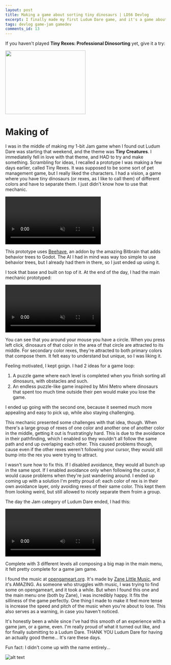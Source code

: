 ```yaml
---
layout: post
title: Making a game about sorting tiny dinosaurs | LD56 Devlog
excerpt: I finally made my first Ludum Dare game, and it's a game about professional dinosorting.
tags: devlog game-jam gamedev
comments_id: 13
---
```


If you haven't played **Tiny Rexes: Professional Dinosorting** yet, give it a try:

<div class="game-thumb">
    <a class="game-link" href="https://benjatk.itch.io/tiny-rexes" target="_blank"><img height="200" width="252" src="../assets/images/2024-10-08-ludum-dare-56/cover.png"></a>
</div>

# Making of

I was in the middle of making my 1-bit Jam game when I found out Ludum Dare was starting that weekend, and the theme was **Tiny Creatures**. I immediatelly fell in love with that theme, and HAD to try and make something. Scrambling for ideas, I recalled a prototype I was making a few days earlier, called Tiny Rexes. It was supposed to be some sort of pet management game, but I really liked the characters. I had a vision, a game where you have tiny dinosaurs (or rexes, as I like to call them) of different colors and have to separate them. I just didn't know how to use that mechanic.

<video muted autoplay loop src="../assets/images/2024-10-08-ludum-dare-56/original.mp4" title="Title"></video>

This prototype uses [Beehave](https://github.com/bitbrain/beehave), an addon by the amazing Bitbrain that adds behavior trees to Godot. The AI I had in mind was way too simple to use behavior trees, but I already had them in there, so I just ended up using it.

I took that base and built on top of it. At the end of the day, I had the main mechanic prototyped: 

<video muted autoplay loop src="../assets/images/2024-10-08-ludum-dare-56/prototype.mp4" title="Title"></video>

You can see that you around your mouse you have a circle. When you press left click, dinosaurs of that color in the area of that circle are attracted to its middle. For secondary color rexes, they're attracted to both primary colors that compose them. It felt easy to understand but unique, so I was liking it.

Feeling motivated, I kept goign. I had 2 ideas for a game loop:
1. A puzzle game where each level is completed when you finish sorting all dinosaurs, with obstacles and such.
2. An endless puzzle-like game inspired by Mini Metro where dinosaurs that spent too much time outside their pen would make you lose the game.

I ended up going with the second one, because it seemed much more appealing and easy to pick up, while also staying challenging.

This mechanic presented some challenges with that idea, though. When there's a large group of rexes of one color and another one of another color in the middle, getting it out is frustratingly hard. This is due to the avoidance in their pathfinding, which I enabled so they wouldn't all follow the same path and end up overlaping each other. This caused problems though, cause even if the other rexes weren't following your cursor, they would still bump into the rex you were trying to attract. 

I wasn't sure how to fix this. If I disabled avoidance, they would all bunch up in the same spot. If I enabled avoidance only when following the cursor, it would cause problems when they're just wandering around. I ended up coming up with a solution I'm pretty proud of: each color of rex is in their own avoidance layer, only avoiding rexes of their same color. This kept them from looking weird, but still allowed to nicely separate them froim a group.

The day the Jam category of Ludum Dare ended, I had this:

<video controls src="../assets/images/2024-10-08-ludum-dare-56/final-gameplay.mp4" title="Title"></video>

Complete with 3 different levels all composing a big map in the main menu, it felt pretty complete for a game jam game. 

I found the music at [opengameart.org](https://opengameart.org). It's made by [Zane Little Music](https://opengameart.org/users/zane-little-music?page=4), and it's AMAZING. As someone who struggles with music, I was trying to find some on opengameart, and it took a while. But when I found this one and the main menu one (both by Zane), I was incredibly happy. It fits the silliness of the game perfectly. One thing I made to make it feel more tense is increase the speed and pitch of the music when you're about to lose. This also serves as a warning, in case you haven't noticed.

It's honestly been a while since I've had this smooth of an experience with a game jam, or a game, even. I'm really proud of what it turned out like, and for finally submitting to a Ludum Dare. THANK YOU Ludum Dare for having an actually good theme... It's rare these days.

Fun fact: I didn't come up with the name entirely...

![alt text](../assets/images/2024-10-08-ludum-dare-56/dinosorting.png)